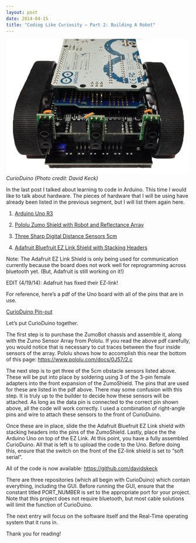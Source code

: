 ```yaml
---
layout: post
date: 2014-04-15
title: "Coding Like Curiosity – Part 2: Building A Robot"
---
```


![image](/assets/CurioDuino_picture.png)
*CurioDuino (Photo credit: David Keck)*

In the last post I talked about learning to code in Arduino. This time I would like to talk about hardware. The pieces of hardware that I will be using have already been listed in the previous segment, but I will list them again here.

1. [Arduino Uno R3](https://www.pololu.com/product/2191)

2. [Pololu Zumo Shield with Robot and Reflectance Array](https://www.pololu.com/product/2506)

3. [Three Sharp Digital Distance Sensors 5cm](https://www.pololu.com/product/1132)

4. [Adafruit Bluefruit EZ Link Shield with Stacking Headers](https://www.adafruit.com/products/1628)

Note: The Adafruit EZ Link Shield is only being used for communication currently because the board does not work well for reprogramming across bluetooth yet. (But, Adafruit is still working on it!)

EDIT (4/19/14): Adafruit has fixed their EZ-link!

For reference, here’s a pdf of the Uno board with all of the pins that are in use.

[CurioDuino Pin-out](/assets/CurioDuino_pinout.pdf)

Let’s put CurioDuino together.

The first step is to purchase the ZumoBot chassis and assemble it, along with the Zumo Sensor Array from Pololu. If you read the above pdf carefully, you would notice that is necessary to cut traces between the four inside sensors of the array. Pololu shows how to accomplish this near the bottom of this page: https://www.pololu.com/docs/0J57/2.c

The next step is to get three of the 5cm obstacle sensors listed above. These  will be put into place by soldering using 3 of the 3-pin female adapters into the front expansion of the ZumoShield. The pins that are used for these are listed in the pdf above. There may some confusion with this step. It is truly up to the builder to decide how these sensors will be attached. As long as the data pin is connected to the correct pin shown above, all the code will work correctly. I used a combination of right-angle pins and wire to attach these sensors to the front of CurioDuino.

Once these are in place, slide the the Adafruit Bluefruit EZ Link shield with stacking headers into the pins of the ZumoShield.  Lastly, place the the Arduino Uno on top of the EZ Link. At this point, you have a fully assembled CurioDuino. All that is left is to upload the code to the Uno. Before doing this, ensure that the switch on the front of the EZ-link shield is set to “soft serial”.

All of the code is now available: https://github.com/davidskeck

There are three repositories (which all begin with CurioDuino) which contain everything, including the GUI. Before running the GUI, ensure that the constant titled PORT_NUMBER is set to the appropriate port for your project. Note that this project does not require bluetooth, but most cable solutions will limit the function of CurioDuino.

The next entry will focus on the software itself and the Real-Time operating system that it runs in.

Thank you for reading!